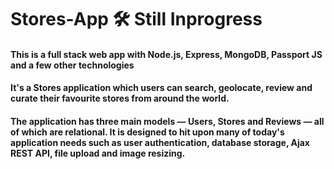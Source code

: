 # Stores-App 🛠 Still Inprogress 
#### This is a full stack web app with Node.js, Express, MongoDB, Passport JS and a few other technologies

#### It's a Stores application which users can search, geolocate, review and curate their favourite stores from around the world.

#### The application has three main models — Users, Stores and Reviews — all of which are relational. It is designed to hit upon many of today's application needs such as user authentication, database storage, Ajax REST API, file upload and image resizing.
